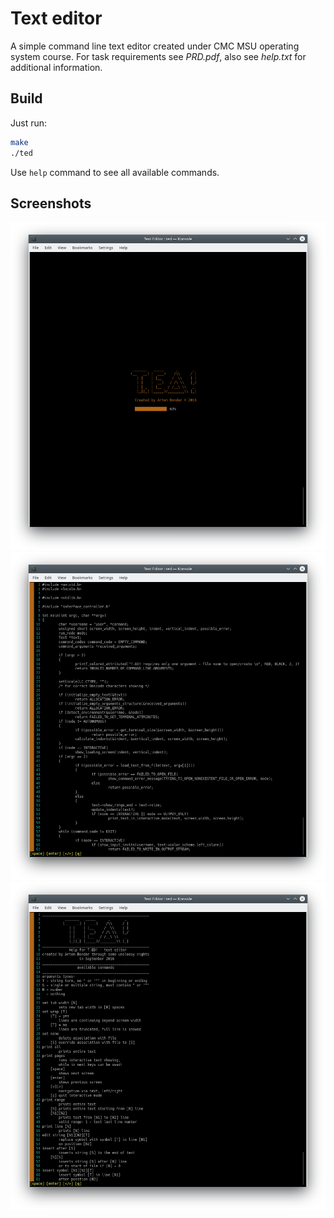 # Text editor

A simple command line text editor created under CMC MSU operating system course.
For task requirements see *PRD.pdf*, also see *help.txt* for additional information.

## Build

Just run:

```bash
make
./ted
```

Use `help` command to see all available commands.

## Screenshots

![Screenshot 1](docs/images/Screenshot&#32;1.png)
![Screenshot 2](docs/images/Screenshot&#32;2.png)
![Screenshot 3](docs/images/Screenshot&#32;3.png)
